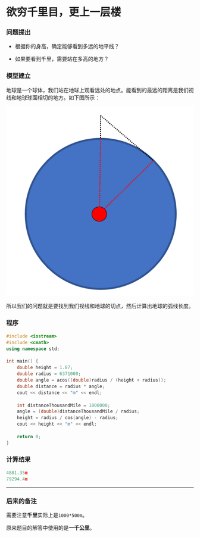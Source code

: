 # 欲穷千里目，更上一层楼

### 问题提出

- 根据你的身高，确定能够看到多远的地平线？

- 如果要看到千里，需要站在多高的地方？

### 模型建立

地球是一个球体，我们站在地球上观看远处的地点。能看到的最远的距离是我们视线和地球球面相切的地方。如下图所示：

![image-20200310104350022](README/image-20200310104350022.png)

所以我们的问题就是要找到我们视线和地球的切点，然后计算出地球的弧线长度。

### 程序

```cpp
#include <iostream>
#include <cmath>
using namespace std;

int main() {
	double height = 1.87;
	double radius = 6371000;
	double angle = acos((double)radius / (height + radius));
	double distance = radius * angle;
	cout << distance << "m" << endl;

	int distanceThousandMile = 1000000;
	angle = (double)distanceThousandMile / radius;
	height = radius / cos(angle) - radius;
	cout << height << "m" << endl;

	return 0;
}
```

### 计算结果

```cpp
4881.35m
79294.4m 
```

---

### 后来的备注

需要注意**千里**实际上是`1000*500m`。

原来题目的解答中使用的是**一千公里**。